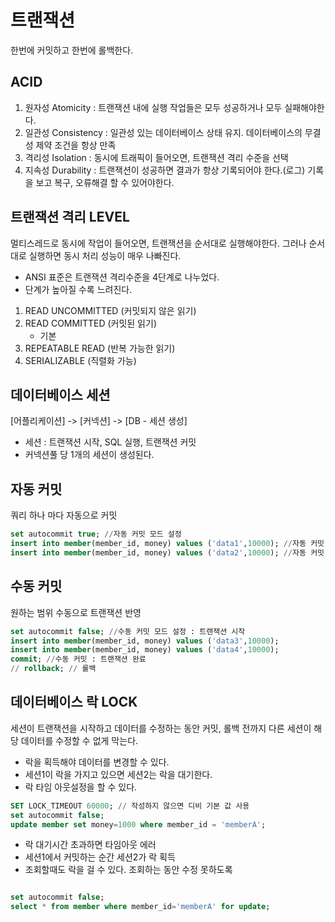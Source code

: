 # 트랜잭션

한번에 커밋하고 한번에 롤백한다.

## ACID

1) 원자성 Atomicity : 트랜잭션 내에 실행 작업들은 모두 성공하거나 모두 실패해야한다.
2) 일관성 Consistency : 일관성 있는 데이터베이스 상태 유지. 데이터베이스의 무결성 제약 조건을 항상 만족 
3) 격리성 Isolation : 동시에 트래픽이 들어오면, 트랜잭션 격리 수준을 선택
4) 지속성 Durability : 트랜잭션이 성공하면 결과가 항상 기록되어야 한다.(로그) 기록을 보고 복구, 오류해결 할 수 있어야한다.


## 트랜잭션 격리 LEVEL

멀티스레드로 동시에 작업이 들어오면, 트랜잭션을 순서대로 실행해야한다. 그러나 순서대로 실행하면 동시 처리 성능이 매우 나빠진다. 

- ANSI 표준은 트랜잭션 격리수준을 4단계로 나누었다. 
- 단계가 높아질 수록 느려진다.

1) READ UNCOMMITTED (커밋되지 않은 읽기)
2) READ COMMITTED (커밋된 읽기)
   - 기본
3) REPEATABLE READ (반복 가능한 읽기)
4) SERIALIZABLE (직렬화 가능)

## 데이터베이스 세션 

[어플리케이션] -> [커넥션] -> [DB - 세션 생성] 

- 세션 : 트랜잭션 시작, SQL 실행, 트랜잭션 커밋
- 커넥션풀 당 1개의 세션이 생성된다. 

## 자동 커밋
쿼리 하나 마다 자동으로 커밋 
```sql
set autocommit true; //자동 커밋 모드 설정
insert into member(member_id, money) values ('data1',10000); //자동 커밋 
insert into member(member_id, money) values ('data2',10000); //자동 커밋
```

## 수동 커밋 
원하는 범위 수동으로 트랜잭션 반영
```sql
set autocommit false; //수동 커밋 모드 설정 : 트랜잭션 시작
insert into member(member_id, money) values ('data3',10000);
insert into member(member_id, money) values ('data4',10000); 
commit; //수동 커밋 : 트랜잭션 완료
// rollback; // 롤백
```

## 데이터베이스 락 LOCK

세션이 트랜잭션을 시작하고 데이터를 수정하는 동안 커밋, 롤백 전까지 다른 세션이 해당 데이터를 수정할 수 없게 막는다. 
- 락을 획득해야 데이터를 변경할 수 있다. 
- 세션1이 락을 가지고 있으면 세션2는 락을 대기한다. 
- 락 타임 아웃설정을 할 수 있다. 

```sql
SET LOCK_TIMEOUT 60000; // 작성하지 않으면 디비 기본 값 사용
set autocommit false;
update member set money=1000 where member_id = 'memberA';
```

- 락 대기시간 초과하면 타임아웃 에러
- 세션1에서 커밋하는 순간 세션2가 락 획득
- 조회할때도 락을 걸 수 있다. 조회하는 동안 수정 못하도록
```sql

set autocommit false;
select * from member where member_id='memberA' for update;
```





